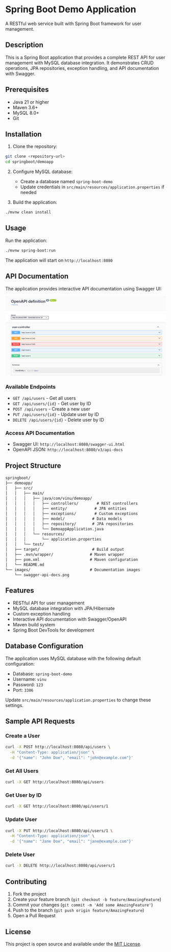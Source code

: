 # Spring Boot Demo Application

A RESTful web service built with Spring Boot framework for user management.

## Description

This is a Spring Boot application that provides a complete REST API for user management with MySQL database integration. It demonstrates CRUD operations, JPA repositories, exception handling, and API documentation with Swagger.

## Prerequisites

- Java 21 or higher
- Maven 3.6+
- MySQL 8.0+
- Git

## Installation

1. Clone the repository:
```bash
git clone <repository-url>
cd springboot/demoapp
```

2. Configure MySQL database:
   - Create a database named `spring-boot-demo`
   - Update credentials in `src/main/resources/application.properties` if needed

3. Build the application:
```bash
./mvnw clean install
```

## Usage

Run the application:
```bash
./mvnw spring-boot:run
```

The application will start on `http://localhost:8080`

## API Documentation

The application provides interactive API documentation using Swagger UI:

![Swagger API Documentation](src/images/swagger-ui.png)


### Available Endpoints
- `GET /api/users` - Get all users
- `GET /api/users/{id}` - Get user by ID
- `POST /api/users` - Create a new user
- `PUT /api/users/{id}` - Update user by ID
- `DELETE /api/users/{id}` - Delete user by ID

### Access API Documentation
- Swagger UI: `http://localhost:8080/swagger-ui.html`
- OpenAPI JSON: `http://localhost:8080/v3/api-docs`

## Project Structure

```
springboot/
├── demoapp/
│   ├── src/
│   │   ├── main/
│   │   │   ├── java/com/vinu/demoapp/
│   │   │   │   ├── controllers/        # REST controllers
│   │   │   │   ├── entity/            # JPA entities
│   │   │   │   ├── exceptions/        # Custom exceptions
│   │   │   │   ├── model/            # Data models
│   │   │   │   ├── repository/       # JPA repositories
│   │   │   │   └── DemoappApplication.java
│   │   │   └── resources/
│   │   │       └── application.properties
│   │   └── test/
│   ├── target/                       # Build output
│   ├── .mvn/wrapper/                # Maven wrapper
│   ├── pom.xml                      # Maven configuration
│   └── README.md
└── images/                          # Documentation images
    └── swagger-api-docs.png
```

## Features

- RESTful API for user management
- MySQL database integration with JPA/Hibernate
- Custom exception handling
- Interactive API documentation with Swagger/OpenAPI
- Maven build system
- Spring Boot DevTools for development

## Database Configuration

The application uses MySQL database with the following default configuration:
- Database: `spring-boot-demo`
- Username: `vinu`
- Password: `123`
- Port: `3306`

Update `src/main/resources/application.properties` to change these settings.

## Sample API Requests

### Create a User
```bash
curl -X POST http://localhost:8080/api/users \
  -H "Content-Type: application/json" \
  -d '{"name": "John Doe", "email": "john@example.com"}'
```

### Get All Users
```bash
curl -X GET http://localhost:8080/api/users
```

### Get User by ID
```bash
curl -X GET http://localhost:8080/api/users/1
```

### Update User
```bash
curl -X PUT http://localhost:8080/api/users/1 \
  -H "Content-Type: application/json" \
  -d '{"name": "Jane Doe", "email": "jane@example.com"}'
```

### Delete User
```bash
curl -X DELETE http://localhost:8080/api/users/1
```

## Contributing

1. Fork the project
2. Create your feature branch (`git checkout -b feature/AmazingFeature`)
3. Commit your changes (`git commit -m 'Add some AmazingFeature'`)
4. Push to the branch (`git push origin feature/AmazingFeature`)
5. Open a Pull Request

## License

This project is open source and available under the [MIT License](LICENSE).
